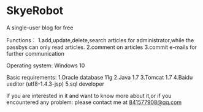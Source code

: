 # SkyeRobot
A single-user blog for free


Functions：
1.add,update,delete,search articles for administrator,while the passbys can only read articles.
2.comment on articles
3.commit e-mails for further communication

Operating system:
Windows 10

Basic requirements:
1.Oracle database 11g
2.Java 1.7
3.Tomcat 1.7
4.Baidu ueditor (utf8-1.4.3-jsp)
5.sql developer

If you are interested in it and want to know more about it,or if you encountered any problem:
please contact me at 841577908@qq.com
